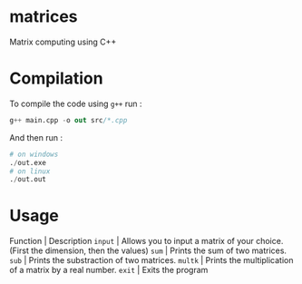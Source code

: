 # matrices

Matrix computing using C++

# Compilation

To compile the code using `g++` run :
```s
g++ main.cpp -o out src/*.cpp
```

And then run :
```s
# on windows
./out.exe
# on linux
./out.out
```

# Usage

Function | Description
`input` | Allows you to input a matrix of your choice. (First the dimension, then the values)
`sum` | Prints the sum of two matrices.
`sub` | Prints the substraction of two matrices.
`multk` | Prints the multiplication of a matrix by a real number.
`exit` | Exits the program